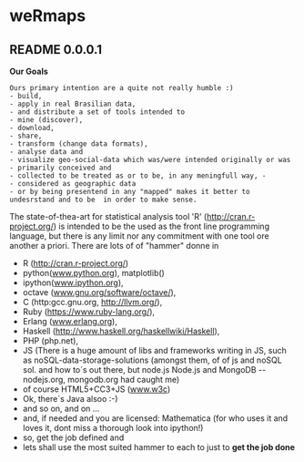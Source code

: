 weRmaps
=======

README 0.0.0.1 
--------------
<b>Our Goals</b>
```
Ours primary intention are a quite not really humble :)
- build, 
- apply in real Brasilian data, 
- and distribute a set of tools intended to 
- mine (discover), 
- download, 
- share, 
- transform (change data formats), 
- analyse data and 
- visualize geo-social-data which was/were intended originally or was 
- primarily conceived and 
- collected to be treated as or to be, in any meningfull way, -
- considered as geographic data
- or by being presentend in any "mapped" makes it better to undesrstand and to be  in order to make sense.
```
The state-of-thea-art for statistical analysis tool 'R' (http://cran.r-project.org/) is intended to be the used 
as the front line programming language, but there is any limit nor any commitment with one tool ore 
another a priori. 
There are lots of of "hammer" donne in 
- R (http://cran.r-project.org/)
- python(www.python.org), matplotlib()
- ipython(www.ipython.org),  
- octave (www.gnu.org/software/octave/), 
- C (http:gcc.gnu.org, http://llvm.org/), 
- Ruby (https://www.ruby-lang.org/), 
- Erlang (www.erlang.org),
- Haskell (http://www.haskell.org/haskellwiki/Haskell),
- PHP (php.net),
- JS (There is a huge amount of libs and frameworks writing in JS, such as noSQL-data-storage-solutions (amongst them, of of js and noSQL sol. and how to´s out there, but node.js
Node.js and MongoDB -- nodejs.org, mongodb.org had caught me)
- of course HTML5+CC3+JS (www.w3c)
- Ok, there´s Java alsoo :-)
- and so on, and on ... 
- and, if needed and you are licensed: Mathematica (for who uses it and loves it, dont miss a thorough look into ipython!) 
- so, get the job defined and
- lets shall use the most suited hammer to each to just to <b>get the job done</b>

